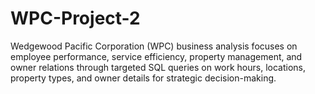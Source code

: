 # WPC-Project-2
Wedgewood Pacific Corporation (WPC) business analysis focuses on employee performance, service efficiency, property management, and owner relations through targeted SQL queries on work hours, locations, property types, and owner details for strategic decision-making.
